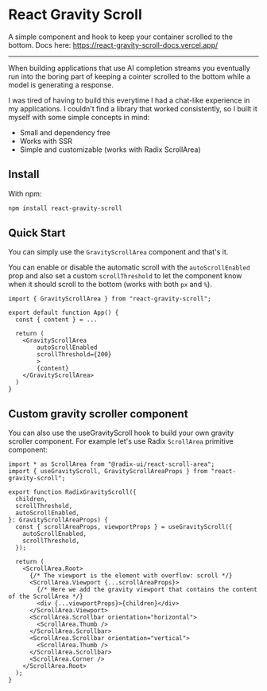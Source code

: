 # React Gravity Scroll

A simple component and hook to keep your container scrolled to the bottom. Docs here: https://react-gravity-scroll-docs.vercel.app/

---

When building applications that use AI completion streams you eventually run into the boring part of keeping a cointer scrolled to the bottom while a model is generating a response.

I was tired of having to build this everytime I had a chat-like experience in my applications. I couldn't find a library that worked consistently, so I built it myself with some simple concepts in mind:

- Small and dependency free
- Works with SSR
- Simple and customizable (works with Radix ScrollArea)

## Install

With npm:

```sh
npm install react-gravity-scroll
```

## Quick Start

You can simply use the `GravityScrollArea` component and that's it.

You can enable or disable the automatic scroll with the `autoScrollEnabled` prop and also set a custom `scrollThreshold` to let the component know when it should scroll to the bottom (works with both `px` and `%`).

```tsx
import { GravityScrollArea } from "react-gravity-scroll";

export default function App() {
  const { content } = ...

  return (
    <GravityScrollArea
        autoScrollEnabled
        scrollThreshold={200}
        >
        {content}
    </GravityScrollArea>
  )
}
```

## Custom gravity scroller component

You can also use the useGravityScroll hook to build your own gravity scroller component. For example let's use Radix `ScrollArea` primitive component:

```tsx
import * as ScrollArea from "@radix-ui/react-scroll-area";
import { useGravityScroll, GravityScrollAreaProps } from "react-gravity-scroll";

export function RadixGravityScroll({
  children,
  scrollThreshold,
  autoScrollEnabled,
}: GravityScrollAreaProps) {
  const { scrollAreaProps, viewportProps } = useGravityScroll({
    autoScrollEnabled,
    scrollThreshold,
  });

  return (
    <ScrollArea.Root>
      {/* The viewport is the element with overflow: scroll */}
      <ScrollArea.Viewport {...scrollAreaProps}>
        {/* Here we add the gravity viewport that contains the content of the ScrollArea */}
        <div {...viewportProps}>{children}</div>
      </ScrollArea.Viewport>
      <ScrollArea.Scrollbar orientation="horizontal">
        <ScrollArea.Thumb />
      </ScrollArea.Scrollbar>
      <ScrollArea.Scrollbar orientation="vertical">
        <ScrollArea.Thumb />
      </ScrollArea.Scrollbar>
      <ScrollArea.Corner />
    </ScrollArea.Root>
  );
}
```
